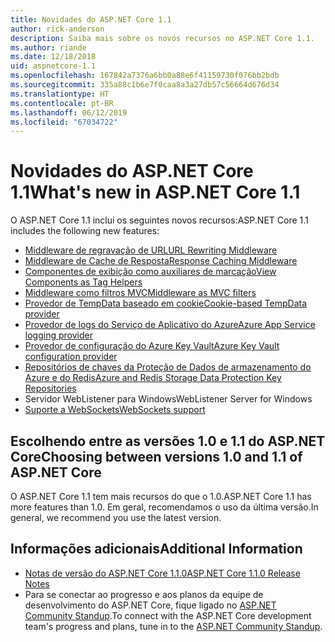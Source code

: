 ```yaml
---
title: Novidades do ASP.NET Core 1.1
author: rick-anderson
description: Saiba mais sobre os novos recursos no ASP.NET Core 1.1.
ms.author: riande
ms.date: 12/18/2018
uid: aspnetcore-1.1
ms.openlocfilehash: 167842a7376a6bb0a88e6f41159730f076bb2bdb
ms.sourcegitcommit: 335a88c1b6e7f0caa8a3a27db57c56664d676d34
ms.translationtype: HT
ms.contentlocale: pt-BR
ms.lasthandoff: 06/12/2019
ms.locfileid: "67034722"
---
```

# <a name="whats-new-in-aspnet-core-11"></a><span data-ttu-id="be665-103">Novidades do ASP.NET Core 1.1</span><span class="sxs-lookup"><span data-stu-id="be665-103">What's new in ASP.NET Core 1.1</span></span>

<span data-ttu-id="be665-104">O ASP.NET Core 1.1 inclui os seguintes novos recursos:</span><span class="sxs-lookup"><span data-stu-id="be665-104">ASP.NET Core 1.1 includes the following new features:</span></span>

- [<span data-ttu-id="be665-105">Middleware de regravação de URL</span><span class="sxs-lookup"><span data-stu-id="be665-105">URL Rewriting Middleware</span></span>](xref:fundamentals/url-rewriting)
- [<span data-ttu-id="be665-106">Middleware de Cache de Resposta</span><span class="sxs-lookup"><span data-stu-id="be665-106">Response Caching Middleware</span></span>](xref:performance/caching/middleware)
- [<span data-ttu-id="be665-107">Componentes de exibição como auxiliares de marcação</span><span class="sxs-lookup"><span data-stu-id="be665-107">View Components as Tag Helpers</span></span>](xref:mvc/views/view-components#invoking-a-view-component-as-a-tag-helper)
- [<span data-ttu-id="be665-108">Middleware como filtros MVC</span><span class="sxs-lookup"><span data-stu-id="be665-108">Middleware as MVC filters</span></span>](xref:mvc/controllers/filters#using-middleware-in-the-filter-pipeline)
- [<span data-ttu-id="be665-109">Provedor de TempData baseado em cookie</span><span class="sxs-lookup"><span data-stu-id="be665-109">Cookie-based TempData provider</span></span>](xref:fundamentals/app-state#tempdata)
- [<span data-ttu-id="be665-110">Provedor de logs do Serviço de Aplicativo do Azure</span><span class="sxs-lookup"><span data-stu-id="be665-110">Azure App Service logging provider</span></span>](xref:fundamentals/logging/index#azure-app-service-provider)
- [<span data-ttu-id="be665-111">Provedor de configuração do Azure Key Vault</span><span class="sxs-lookup"><span data-stu-id="be665-111">Azure Key Vault configuration provider</span></span>](xref:security/key-vault-configuration)
- [<span data-ttu-id="be665-112">Repositórios de chaves da Proteção de Dados de armazenamento do Azure e do Redis</span><span class="sxs-lookup"><span data-stu-id="be665-112">Azure and Redis Storage Data Protection Key Repositories</span></span>](xref:security/data-protection/implementation/key-storage-providers)
- <span data-ttu-id="be665-113">Servidor WebListener para Windows</span><span class="sxs-lookup"><span data-stu-id="be665-113">WebListener Server for Windows</span></span>
- [<span data-ttu-id="be665-114">Suporte a WebSockets</span><span class="sxs-lookup"><span data-stu-id="be665-114">WebSockets support</span></span>](xref:fundamentals/websockets)

## <a name="choosing-between-versions-10-and-11-of-aspnet-core"></a><span data-ttu-id="be665-115">Escolhendo entre as versões 1.0 e 1.1 do ASP.NET Core</span><span class="sxs-lookup"><span data-stu-id="be665-115">Choosing between versions 1.0 and 1.1 of ASP.NET Core</span></span>

<span data-ttu-id="be665-116">O ASP.NET Core 1.1 tem mais recursos do que o 1.0.</span><span class="sxs-lookup"><span data-stu-id="be665-116">ASP.NET Core 1.1 has more features than 1.0.</span></span> <span data-ttu-id="be665-117">Em geral, recomendamos o uso da última versão.</span><span class="sxs-lookup"><span data-stu-id="be665-117">In general, we recommend you use the latest version.</span></span>

## <a name="additional-information"></a><span data-ttu-id="be665-118">Informações adicionais</span><span class="sxs-lookup"><span data-stu-id="be665-118">Additional Information</span></span>

- [<span data-ttu-id="be665-119">Notas de versão do ASP.NET Core 1.1.0</span><span class="sxs-lookup"><span data-stu-id="be665-119">ASP.NET Core 1.1.0 Release Notes</span></span>](https://github.com/aspnet/Home/releases/tag/1.1.0)
- <span data-ttu-id="be665-120">Para se conectar ao progresso e aos planos da equipe de desenvolvimento do ASP.NET Core, fique ligado no [ASP.NET Community Standup](https://live.asp.net/).</span><span class="sxs-lookup"><span data-stu-id="be665-120">To connect with the ASP.NET Core development team's progress and plans, tune in to the [ASP.NET Community Standup](https://live.asp.net/).</span></span>

